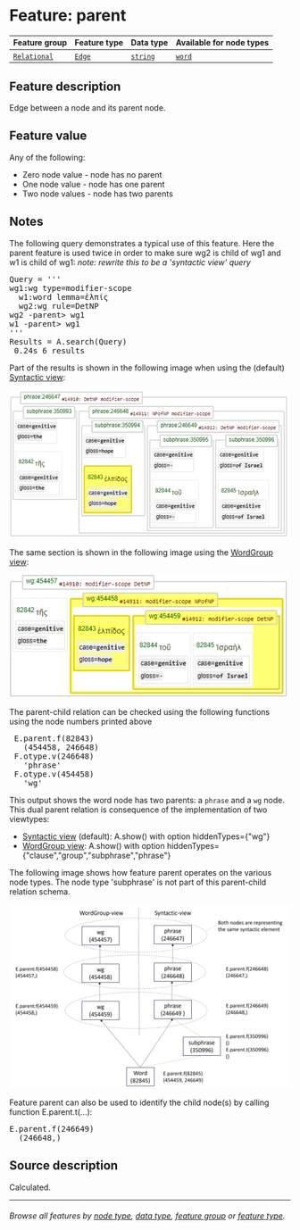 # Feature: parent <a name="start"></a>

Feature group | Feature type | Data type | Available for node types
---  | --- | --- | ---
[`Relational`](featuresbygroup.md#relational-features) | [`Edge`](featuresbyfeaturetype.md#edge-features) | [`string`](featuresbydatatype.md#string-datatype)  | [`word`](featuresbynodetype.md#word-nodes)
 
## Feature description

Edge between a node and its parent node.

## Feature value

Any of the following:
   * Zero node value - node has no parent
   * One node value - node has one parent
   * Two node values - node has two parents

## Notes

The following query demonstrates a typical use of this feature. Here the parent feature is used twice in order to make sure wg2 is child of wg1 and w1 is child of wg1:
*note: rewrite this to be a 'syntactic view' query*
<pre>
Query = '''
wg1:wg type=modifier-scope
  w1:word lemma=ἐλπίς
  wg2:wg rule=DetNP
wg2 -parent> wg1
w1 -parent> wg1
'''
Results = A.search(Query)
 0.24s 6 results</pre>

Part of the results is shown in the following image when using the (default) [Syntactic view](syntactic-view.md#start):

<img src="images/parent_query_phrase_view.png" width="500">

The same section is shown in the following image using the [WordGroup view](wg-view.md#start):

<img src="images/parent_query_wg_view.png" width="500">

The parent-child relation can be checked using the following functions using the node numbers printed above

<pre>
 E.parent.f(82843)
   (454458, 246648)
 F.otype.v(246648)
   'phrase'
 F.otype.v(454458)
   'wg'
</pre>

This output shows the word node has two parents: a `phrase` and a `wg` node. This dual parent relation is consequence of the implementation of two viewtypes:
   * [Syntactic view](syntactic-view.md#start) (default): A.show() with option hiddenTypes={"wg"}
   * [WordGroup view](wg-view.md#start): A.show() with option hiddenTypes={"clause","group","subphrase","phrase"}


The following image shows how feature parent operates on the various node types. The node type 'subphrase' is not part of this parent-child relation schema.

<img src="images/parent_nodes_views.png" width="650">

Feature parent can also be used to identify the child node(s) by calling function E.parent.t(...):
<pre>
E.parent.f(246649)
  (246648,)
</pre>

## Source description

Calculated.

---
###### *Browse all features by [node type](featuresbynodetype.md#start), [data type](featuresbydatatype.md#start), [feature group](featuresbygroup.md#start) or [feature type](featuresbyfeaturetype.md#start).*

